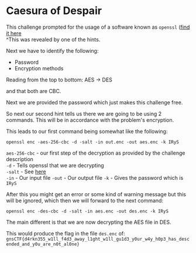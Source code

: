 # Caesura of Despair

This challenge prompted for the usage of a software known as `openssl` ([find it here](https://www.openssl.org/)
<br>^This was revealed by one of the hints.

Next we have to identify the following:
- Password
- Encryption methods

Reading from the top to bottom:
AES -> DES

and that both are CBC.

Next we are provided the password which just makes this challenge free.

So next our second hint tells us there we are going to be using 2 commands. This will be in accordance with the problem's encryption.

This leads to our first command being somewhat like the following:

`openssl enc -aes-256-cbc -d -salt -in out.enc -out aes.enc -k IRyS`

`aes-256-cbc` - our first step of the decryption as provided by the challenge description<br>
`-d` - Tells openssl that we are decrypting<br>
`-salt` - See [here](https://stackoverflow.com/a/17297740/14501343)<br>
`-in` - Our input file
`-out` - Our output file
`-k` - Gives the password which is `IRyS`

After this you might get an error or some kind of warning message but this will be ignored, which then we will forward to the next command:

`openssl enc -des-cbc -d -salt -in aes.enc -out des.enc -k IRyS`

The main different is that we are now decrypting the AES file in DES.

This would produce the flag in the file `des.enc` of: `gnsCTF{d4rkn355_w1ll_f4d3_away_l1ght_w1ll_gu1d3_y0ur_w4y_h0p3_has_descended_and_y0u_are_n0t_al0ne}`
